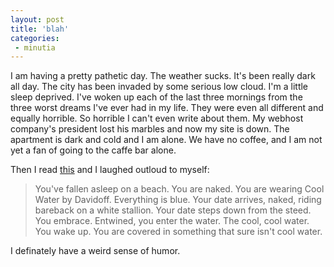 ```yaml
---
layout: post
title: 'blah'
categories:
 - minutia
---
```


I am having a pretty pathetic day. The weather sucks. It's been really dark all day. The city has been invaded by some serious low cloud. I'm a little sleep deprived. I've woken up each of the last three mornings from the three worst dreams I've ever had in my life. They were even all different and equally horrible. So horrible I can't even write about them. My webhost company's president lost his marbles and now my site is down. The apartment is dark and cold and I am alone. We have no coffee, and I am not yet a fan of going to the caffe bar alone.



Then I read <a href="http://www.themorningnews.org/archives/editorial/the_nonexpert_mens_odor.shtml">this</a> and I laughed outloud to myself:<blockquote>You've fallen asleep on a beach. You are naked. You are wearing Cool Water by Davidoff. Everything is blue. Your date arrives, naked, riding bareback on a white stallion. Your date steps down from the steed. You embrace. Entwined, you enter the water. The cool, cool water. You wake up. You are covered in something that sure isn't cool water.</blockquote>I definately have a weird sense of humor.

